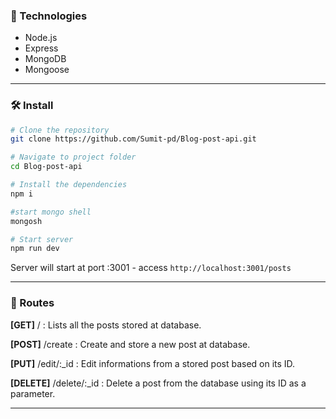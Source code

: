 
### 🚀 Technologies
- Node.js
- Express
- MongoDB
- Mongoose

--- 

### 🛠️ Install
```bash
# Clone the repository
git clone https://github.com/Sumit-pd/Blog-post-api.git

# Navigate to project folder
cd Blog-post-api

# Install the dependencies
npm i

#start mongo shell
mongosh

# Start server
npm run dev

```
Server will start at port :3001 - access `http://localhost:3001/posts`

--- 

### 📌 Routes

**[GET]** / : Lists all the posts stored at database.

**[POST]** /create : Create and store a new post at database.

**[PUT]** /edit/:_id : Edit informations from a stored post based on its ID.

**[DELETE]** /delete/:_id : Delete a post from the database using its ID as a parameter.

--- 
